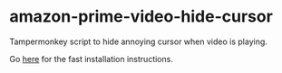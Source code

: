 # amazon-prime-video-hide-cursor
Tampermonkey script to hide annoying cursor when video is playing.

Go [here](https://gist.github.com/chergik/74c3fa0a96114eb7b2b5e0ea3eb4d5cc) for the fast installation instructions.
